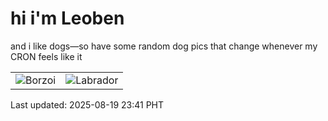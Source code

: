 # hi i'm Leoben

and i like dogs—so have some random dog pics that change whenever my CRON feels like it

|  |  |
|--------|----------|
| ![Borzoi](https://random-dog-vercel.vercel.app/api/random-borzoi?v=1755618094) | ![Labrador](https://random-dog-vercel.vercel.app/api/random-labrador?v=1755618094) |

Last updated: 2025-08-19 23:41 PHT
